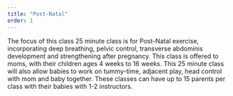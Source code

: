 ```yaml
---
title: "Post-Natal"
order: 1
---
```


The focus of this class 25 minute class is for Post-Natal exercise, incorporating deep breathing, pelvic control, transverse abdominis development and strengthening after pregnancy.  This class is offered to moms, with their children ages 4 weeks to 16 weeks. This 25 minute class will also allow babies to work on tummy-time, adjacent play, head control with mom and baby together. These classes can have up to 15 parents per class with their babies with 1-2 instructors.